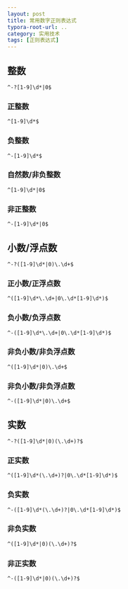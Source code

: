 ```yaml
---
layout: post
title: 常用数字正则表达式
typora-root-url: ..
category: 实用技术
tags: [正则表达式]
---
```


## 整数

```text
^-?[1-9]\d*|0$
```

### 正整数
```text
^[1-9]\d*$
```
### 负整数
```text
^-[1-9]\d*$
```
### 自然数/非负整数
```text
^[1-9]\d*|0$
```
### 非正整数
```text
^-[1-9]\d*|0$
```
## 小数/浮点数
```text
^-?([1-9]\d*|0)\.\d+$
```
### 正小数/正浮点数
```text
^([1-9]\d*\.\d+|0\.\d*[1-9]\d*)$
```
### 负小数/负浮点数
```text
^-([1-9]\d*\.\d+|0\.\d*[1-9]\d*)$
```
### 非负小数/非负浮点数
```text
^([1-9]\d*|0)\.\d+$
```
### 非负小数/非负浮点数
```text
^-([1-9]\d*|0)\.\d+$
```
## 实数
```text
^-?([1-9]\d*|0)(\.\d+)?$
```
### 正实数
```text
^([1-9]\d*(\.\d+)?|0\.\d*[1-9]\d*)$
```
### 负实数
```text
^-([1-9]\d*(\.\d+)?|0\.\d*[1-9]\d*)$
```
### 非负实数
```txt
^([1-9]\d*|0)(\.\d+)?$
```
### 非正实数
```text
^-([1-9]\d*|0)(\.\d+)?$
```